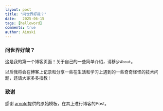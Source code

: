 ```yaml
---
layout: post
title: "问世界好哉？"
date:   2025-06-15
tags: [helloword]
comments: true
author: Ainski
---
```


### 问世界好哉？

这是我的第一个博客页面！关于自己的一些简单介绍，请移步`About`。


以后我将会在博客上记录和分享一些在生活和学习上遇到的一些奇奇怪怪的技术问题，还请大家多多指教！

<!-- more -->

### 致谢

感谢 [arnold](https://github.com/arnold117/)提供的原始模板，在其上进行博客的Post。


